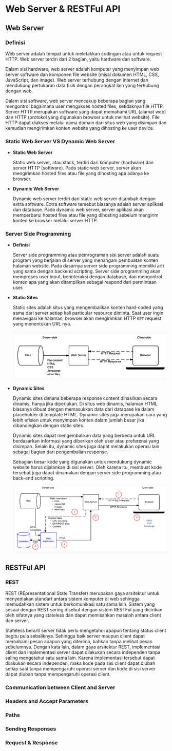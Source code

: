 # Web Server & RESTFul API

## Web Server

### Definisi
Web server adalah tempat untuk meletakkan codingan atau untuk request HTTP. Web server terdiri dari 2 bagian, yaitu hardware dan software.

Dalam sisi hardware, web server adalah komputer yang menyimpan web server software dan komponen file website (misal dokumen HTML, CSS, JavaScript, dan image). Web server terhubung dengan internet dan mendukung pertukaran data fisik dengan perangkat lain yang terhubung dengan web.

Dalam sisi software, web server mencakup beberapa bagian yang mengontrol bagaimana user mengakses hosted files, setidaknya file HTTP. Server HTTP merupakan software yang dapat memahami URL (alamat web) dan HTTP (protokol yang digunakan browser untuk melihat website). File HTTP dapat diakses melalui nama domain dari situs web yang disimpan dan kemudian mengirimkan konten website yang dihosting ke user device.

### Static Web Server VS Dynamic Web Server

- **Static Web Server**

  Static web server, atau stack, terdiri dari komputer (hardware) dan server HTTP (software). Pada static web server, server akan mengirimkan hosted files atau file yang dihosting apa adanya ke browser.

- **Dynamic Web Server**

  Dynamic web server terdiri dari static web server ditambah dengan extra software. Extra software tersebut biasanya adalah server aplikasi dan database. Pada dynamic web server, server aplikasi akan memperbarui hosted files atau file yang dihosting sebelum mengirim konten ke browser melalui server HTTP.

### Server Side Programming

- **Definisi**

  Server side programming atau pemrograman sisi server adalah suatu program yang berjalan di server yang menangani pembuatan konten halaman website. Pada dasarnya server side programming memiliki arti yang sama dengan backend scripting. Server side programming akan memproses user input, berinteraksi dengan database, dan mengontrol konten apa yang akan ditampilkan sebagai respond dari permintaan user.
  
- **Static Sites**

  Static sites adalah situs yang mengembalikan konten hard-coded yang sama dari server setiap kali particular resource diminta. Saat user ingin menavigasi ke halaman, browser akan mengirimkan HTTP `GET` request yang menentukan URL nya.
  
  ![static sites](https://github.com/fiir09/Writing-and-Presentation-Test/blob/main/Module%2011%20-%20Web%20Server%20%26%20RESTFul%20API/static%20sites.png)

- **Dynamic Sites**

  Dynamic sites dimana beberapa response content dihasilkan secara dinamis, hanya jika diperlukan. Di situs web dinamis, halaman HTML biasanya dibuat dengan memasukkan data dari database ke dalam placeholder di template HTML. Dynamic sites juga merupakan cara yang lebih efisien untuk menyimpan konten dalam jumlah besar jika dibandingkan dengan static sites.
  
  Dynamic sites dapat mengembalikan data yang berbeda untuk URL berdasarkan informasi yang diberikan oleh user atau preferensi yang disimpan. Selain itu, dynamic sites juga dapat melakukan operasi lain sebagai bagian dari pengembalian response.
  
  Sebagian besar kode yang digunakan untuk mendukung dynamic website harus dijalankan di sisi server. Oleh karena itu, membuat kode tersebut juga dapat dinamakan dengan server side programming atau back-end scripting.
  
  ![dynamic sites](https://github.com/fiir09/Writing-and-Presentation-Test/blob/main/Module%2011%20-%20Web%20Server%20%26%20RESTFul%20API/dynamic%20sites.png)


## RESTFul API

### REST

REST (REpresentational State Transfer) merupakan gaya arsitektur untuk menyediakan standart antara sistem komputer di web sehingga memudahkan sistem untuk berkomunikasi satu sama lain. Sistem yang sesuai dengan REST sering disebut dengan sistem RESTFul yang dicirikan oleh sifatnya yang stateless dan dapat memisahkan masalah antara client dan server.

Stateless berarti server tidak perlu mengetahui apapun tentang status client begitu pula sebaliknya. Sehingga baik server maupun client dapat memahami pesan apapun yang diterima, bahkan tanpa melihat pesan sebelumnya. Dengan kata lain, dalam gaya arsitektur REST, implementasi client dan implementasi server dapat dilakukan secara independen tanpa saling mengetahui satu sama lain. Karena implementasi tersebut dapat dilakukan secara independen, maka kode pada sisi client dapat diubah setiap saat tanpa mempengaruhi operasi server dan kode di sisi server dapat diubah tanpa mempengaruhi operasi client.

### Communication between Client and Server

### Headers and Accept Parameters

### Paths

### Sending Responses

### Request & Response
